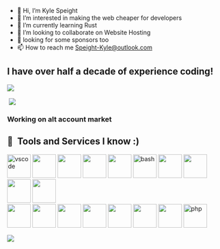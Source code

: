 - 👋 Hi, I’m Kyle Speight
- 👀 I’m interested in making the web cheaper for developers
- 🌱 I’m currently learning Rust
- 🤝 I’m looking to collaborate on Website Hosting
- :pray: looking for some sponsors too
- 📫 How to reach me Speight-Kyle@outlook.com <br>
## I have over half a decade of experience coding!

<p><img align="center" src="https://github-readme-stats.vercel.app/api/top-langs?username=thebombgamer&show_icons=true&locale=en&layout=compact&theme=dark"/></p>

<p>&nbsp;<img align="center" src="https://github-readme-stats.vercel.app/api?username=thebombgamer&show_icons=true&locale=en&theme=dark"/></p>

### Working on alt account market ###
<h2> 🚀 &nbsp;Tools and Services I know :)</h2>
<p align="left">
<img src="https://cdn.jsdelivr.net/gh/devicons/devicon/icons/vscode/vscode-original.svg" alt="vscode" height="55"/>
<img src="https://cdn.jsdelivr.net/gh/devicons/devicon@latest/icons/css3/css3-original-wordmark.svg" height="55"/>
<img src="https://cdn.jsdelivr.net/gh/devicons/devicon@latest/icons/portainer/portainer-original.svg" height="55"/>
<img src="https://cdn.jsdelivr.net/gh/devicons/devicon@latest/icons/photoshop/photoshop-original.svg" height="55"/>
<img src="https://cdn.jsdelivr.net/gh/devicons/devicon@latest/icons/c/c-original.svg" height="55" />
<img src="https://cdn.jsdelivr.net/gh/devicons/devicon/icons/bash/bash-original.svg" alt="bash" height="55"/>
<img src="https://cdn.jsdelivr.net/gh/devicons/devicon@latest/icons/flask/flask-original.svg" height="55"/>
<img src="https://cdn.jsdelivr.net/gh/devicons/devicon@latest/icons/amazonwebservices/amazonwebservices-original-wordmark.svg" height="55"/>
<img src="https://cdn.jsdelivr.net/gh/devicons/devicon@latest/icons/cloudflare/cloudflare-original.svg" height="55" />
<img src="https://cdn.jsdelivr.net/gh/devicons/devicon@latest/icons/firebase/firebase-original-wordmark.svg" height="55"/><br>
<img src="https://cdn.jsdelivr.net/gh/devicons/devicon@latest/icons/git/git-original-wordmark.svg" height="55"/>
<img src="https://cdn.jsdelivr.net/gh/devicons/devicon@latest/icons/html5/html5-original-wordmark.svg" height="55"/>
<img src="https://cdn.jsdelivr.net/gh/devicons/devicon@latest/icons/linux/linux-original.svg" height="55"/>
<img src="https://cdn.jsdelivr.net/gh/devicons/devicon@latest/icons/markdown/markdown-original.svg" height="55"/>
<img src="https://cdn.jsdelivr.net/gh/devicons/devicon@latest/icons/python/python-original-wordmark.svg" height="55"/>
<img src="https://cdn.jsdelivr.net/gh/devicons/devicon@latest/icons/redis/redis-original-wordmark.svg" height="55"/>
<img src="https://cdn.jsdelivr.net/gh/devicons/devicon@latest/icons/netlify/netlify-original.svg" height="55"/>
<img src="https://cdn.jsdelivr.net/gh/devicons/devicon/icons/php/php-original.svg" alt="php" height="55"/>
</p>
<p align="left"> <img src="https://komarev.com/ghpvc/?username=thebombgamer&label=Profile%20views&color=0e75b6"/> </p>